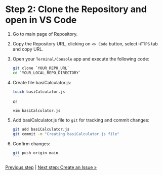 # Step 2: Clone the Repository and open in VS Code

1. Go to main page of Repository.
2. Copy the Repository URL, clicking on `<> Code` button, select `HTTPS` tab and copy URL.
3. Open your `Terminal/Console` app and execute the following code:

    ```bash
    git clone `YOUR_REPO_URL`
    cd `YOUR_LOCAL_REPO_DIRECTORY`
    ```

4. Create file basiCalculator.js:

    ```bash
    touch basiCalculator.js
    ```

    or 

    ```bash
    vim basiCalculator.js
    ```

5. Add basiCalculator.js file to `git` for tracking and commit changes:

    ```bash
    git add basiCalculator.js
    git commit -m "Creating basiCalculator.js file"
    ```

6. Confirm changes:

    ````bash
    git push origin main
    ```

[Previous step](https://github.com/gangya/mathematicsCF/blob/main/01-create-repository.md)  | [Next step: Create an Issue »](https://github.com/gangya/mathematicsCF/blob/main/03-create-branch-calculator.md)
